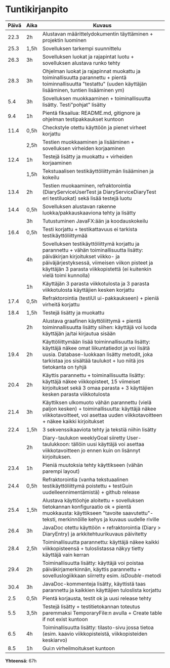 # Tuntikirjanpito #

  Päivä     |    Aika   | Kuvaus 
----------- | ----------| ------------
| 22.3 |  2h | Alustavan määrittelydokumentin täyttäminen + projektin luominen
| 25.3 | 1,5h| Sovelluksen tarkempi suunnittelu
| 26.3 |  3h | Sovelluksen luokat ja rajapintat luotu + sovelluksen alustava runko tehty
| 28.3 |  3h | Ohjelman luokat ja rajapinnat muokattu ja toiminallisuutta parannettu + pientä toiminnallisuutta "testattu" (uuden käyttäjän lisääminen, tuntien lisääminen ym)
| 5.4  |  3h    | Sovelluksen muokkaaminen + toiminallisuutta lisätty. Testi"pohjat" lisätty
| 9.4  |  1h    | Pientä fiksailua: README.md, gitignore ja ohjelman testipakkaukset kuntoon
| 11.4 |  0,5h  | Checkstyle otettu käyttöön ja pienet virheet korjattu
|      |  2,5h  | Testien muokkaaminen ja lisääminen + sovelluksen virheiden korjaaminen
| 12.4 |  1h    | Testejä lisätty ja muokattu + virheiden korjaaminen
|      |  1,5h  | Tekstuaalisen testikäyttöliittymän lisääminen ja kokeilu
| 13.4 |  2h    | Testien muokaaminen, refraktorointia (DiaryServiceUserTest ja DiaryServiceDiaryTest eri testiluokat) sekä lisää testejä luotu
| 14.4 |  0,5h  | Sovelluksen alustavan rakenne luokka/pakkauskaaviona tehty ja lisätty
|      |  3h    | Tutustuminen JavaFX:ään ja koodauskokeilu
| 16.4 |  0,5h  | Testi korjattu + testikattavuus ei tarkista testikäyttöliittymää
|      |  4h    | Sovelluksen testikäyttöliittymä korjattu ja parannettu + vähän toiminallisuutta lisätty: päiväkirjan kirjoitukset   viikko- ja päiväjärjestyksessä, viimeisen viikon pisteet ja käyttäjän 3 parasta viikkopistettä (ei kuitenkin vielä toimi kunnolla)
|      |  1h    | Käyttäjän 3 parasta viikkotulosta ja 3 parasta viikkotulosta käyttäjien kesken korjattu 
| 17.4 |  0,5h  | Refraktorointia (testiUI ui-pakkaukseen) + pieniä virheitä korjattu
| 18.4 |  1,5h  | Testejä lisätty ja muokattu
|      |  2h    | Alustava graafinen käyttöliittymä + pientä toiminnallisuutta lisätty siihen: käyttäjä voi luoda käyttäjän ja/tai kirjautua sisään
| 19.4 |  2h    | Käyttöliittymään lisää toiminnallisuutta lisätty: käyttäjä näkee omat liikuntatiedot ja voi lisätä uusia. Database-luokkaan lisätty metodit, joka tarkistaa jos sisältää taulukot + luo niitä jos tietokanta on tyhjä
| 20.4 |  2h    | Käyttis parannettu + toiminallisuutta lisätty: käyttäjä näkee viikkopisteet, 15 viimeiset kirjoitukset sekä 3 omaa parasta + 3 käyttäjien kesken parasta viikkotulosta
| 21.4 |  3h    | Käyttiksen ulkomuoto vähän parannettu (vielä paljon kesken) + toiminallisuutta: käyttäjä näkee viikkotavoitteet, voi asettaa uuden viikkotavoitteen + näkee kaikki kirjoitukset
| 22.4 |  1,5h  | 3 sekvenssikaaviota tehty ja tekstiä niihin lisätty
|      |  2h    | Diary-taulukon weeklyGoal siiretty User-taulukkoon: tällöin uusi käyttäjä voi asettaa viikkotavoitteen jo ennen kuin on lisännyt kirjoituksen.
| 23.4 |  1h    | Pieniä muutoksia tehty käyttikseen (vähän parempi layout)
| 24.4 |  0,5h  | Refraktorointia (vanha tekstuaalinen testikäyttöliittymä poistettu + testGuin uudelleennimentämistä) + github release
| 25.4 |  1,5h  | Alustava käyttöohje aloitettu + sovelluksen tietokannan konfiguraatio ok + pientä muokkausta: käyttikseen "tavoite saavutettu"-teksti, merkinnöille kehys ja kuvaus uudelle riville
| 26.4 |  3h    | JavaDoc otettu käyttöön + refraktorointia (Diary > DiaryEntry) ja arkkitehtuurikuvaus päivitetty
| 28.4 |  2,5h  | Toiminallisuutta parannettu: käyttäjä näkee kaikki viikkopisteensä + tuloslistassa näkyy tietty käyttäjä vain kerran 
| 29.4 |  2h    | Toiminallisuutta lisätty: käyttäjä voi poistaa päiväkirjamerkinnän, käyttis parannettu + sovelluslogiikkaan siirretty esim. *isDouble*-metodi
| 30.4 |  3h    | JavaDoc-kommenteja lisätty, käyttistä taas parannettu ja kaikkien käyttäjien tuloslista korjattu
| 2.5  |  0,5h  | Pientä korjausta, testit ok ja uusi release tehty
| 5.5  |  3,5h  | Testejä lisätty + testitietokannan toteutus paremmaksi TemporaryFile:n avulla + Create table if not exist kuntoon 
| 6.5  |  4h    | Toiminallisuutta lisätty: tilasto-sivu jossa tietoa (esim. kaavio viikkopisteistä, viikkopisteiden keskiarvo)
| 8.5  |  1h    | Gui:n virheilmoitukset kuntoon


**Yhteensä:** 67h

